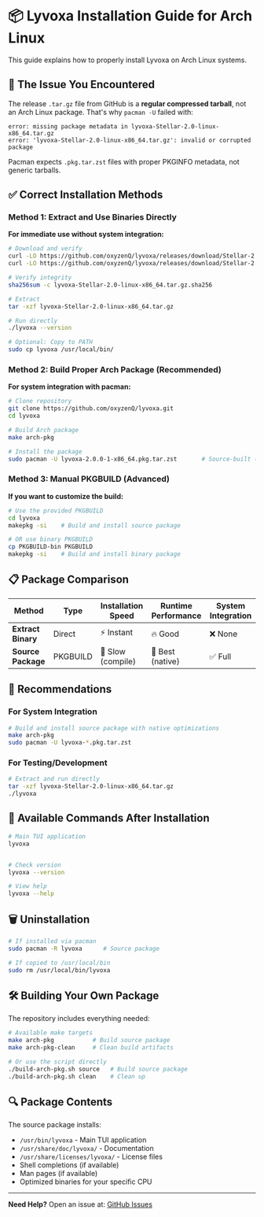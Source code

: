 # 📦 Lyvoxa Installation Guide for Arch Linux

This guide explains how to properly install Lyvoxa on Arch Linux systems.

## 🚨 The Issue You Encountered

The release `.tar.gz` file from GitHub is a **regular compressed tarball**, not an Arch Linux package. That's why `pacman -U` failed with:

```text
error: missing package metadata in lyvoxa-Stellar-2.0-linux-x86_64.tar.gz
error: 'lyvoxa-Stellar-2.0-linux-x86_64.tar.gz': invalid or corrupted package
```

Pacman expects `.pkg.tar.zst` files with proper PKGINFO metadata, not generic tarballs.

## ✅ Correct Installation Methods

### Method 1: Extract and Use Binaries Directly

**For immediate use without system integration:**

```bash
# Download and verify
curl -LO https://github.com/oxyzenQ/lyvoxa/releases/download/Stellar-2.0/lyvoxa-Stellar-2.0-linux-x86_64.tar.gz
curl -LO https://github.com/oxyzenQ/lyvoxa/releases/download/Stellar-2.0/lyvoxa-Stellar-2.0-linux-x86_64.tar.gz.sha256

# Verify integrity
sha256sum -c lyvoxa-Stellar-2.0-linux-x86_64.tar.gz.sha256

# Extract
tar -xzf lyvoxa-Stellar-2.0-linux-x86_64.tar.gz

# Run directly
./lyvoxa --version

# Optional: Copy to PATH
sudo cp lyvoxa /usr/local/bin/
```

### Method 2: Build Proper Arch Package (Recommended)

**For system integration with pacman:**

```bash
# Clone repository
git clone https://github.com/oxyzenQ/lyvoxa.git
cd lyvoxa

# Build Arch package
make arch-pkg

# Install the package
sudo pacman -U lyvoxa-2.0.0-1-x86_64.pkg.tar.zst       # Source-built (optimized)
```

### Method 3: Manual PKGBUILD (Advanced)

**If you want to customize the build:**

```bash
# Use the provided PKGBUILD
cd lyvoxa
makepkg -si    # Build and install source package

# OR use binary PKGBUILD
cp PKGBUILD-bin PKGBUILD
makepkg -si    # Build and install binary package
```

## 📋 Package Comparison

| Method | Type | Installation Speed | Runtime Performance | System Integration |
|--------|------|-------------------|-------------------|-------------------|
| **Extract Binary** | Direct | ⚡ Instant | 🔥 Good | ❌ None |
| **Source Package** | PKGBUILD | 🐌 Slow (compile) | 🚀 Best (native) | ✅ Full |

## 🎯 Recommendations

### For System Integration

```bash
# Build and install source package with native optimizations
make arch-pkg
sudo pacman -U lyvoxa-*.pkg.tar.zst
```

### For Testing/Development

```bash
# Extract and run directly
tar -xzf lyvoxa-Stellar-2.0-linux-x86_64.tar.gz
./lyvoxa
```

## 🔧 Available Commands After Installation

```bash
# Main TUI application
lyvoxa


# Check version
lyvoxa --version

# View help
lyvoxa --help
```

## 🗑️ Uninstallation

```bash
# If installed via pacman
sudo pacman -R lyvoxa      # Source package

# If copied to /usr/local/bin
sudo rm /usr/local/bin/lyvoxa
```

## 🛠️ Building Your Own Package

The repository includes everything needed:

```bash
# Available make targets
make arch-pkg           # Build source package
make arch-pkg-clean     # Clean build artifacts

# Or use the script directly
./build-arch-pkg.sh source   # Build source package
./build-arch-pkg.sh clean    # Clean up
```

## 🔍 Package Contents

The source package installs:

- `/usr/bin/lyvoxa` - Main TUI application
- `/usr/share/doc/lyvoxa/` - Documentation
- `/usr/share/licenses/lyvoxa/` - License files
- Shell completions (if available)
- Man pages (if available)
- Optimized binaries for your specific CPU

---

**Need Help?** Open an issue at: [GitHub Issues](https://github.com/oxyzenQ/lyvoxa/issues)
